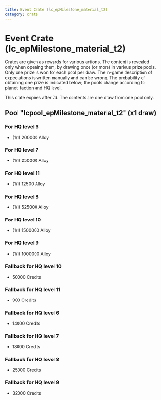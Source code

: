 ```yaml
---
title: Event Crate (lc_epMilestone_material_t2)
category: crate
---
```


# Event Crate (lc_epMilestone_material_t2)

Crates are given as rewards for various actions. The content is revealed only when opening them, by drawing once (or more) in various prize pools. Only one prize is won for each pool per draw. The in-game description of expectations is written manually and can be wrong. The probability of obtaining one prize is indicated below; the pools change according to planet, faction and HQ level.

This crate expires after 7d. The contents are one draw from one pool only.

## Pool "lcpool_epMilestone_material_t2" (x1 draw)

### For HQ level 6

  * (1/1) 200000 Alloy

### For HQ level 7

  * (1/1) 250000 Alloy

### For HQ level 11

  * (1/1) 12500 Alloy

### For HQ level 8

  * (1/1) 525000 Alloy

### For HQ level 10

  * (1/1) 1500000 Alloy

### For HQ level 9

  * (1/1) 1000000 Alloy

### Fallback for HQ level 10

  * 50000 Credits

### Fallback for HQ level 11

  * 900 Credits

### Fallback for HQ level 6

  * 14000 Credits

### Fallback for HQ level 7

  * 18000 Credits

### Fallback for HQ level 8

  * 25000 Credits

### Fallback for HQ level 9

  * 32000 Credits
